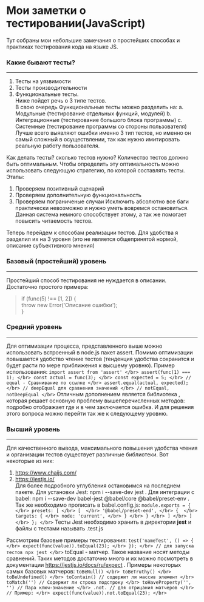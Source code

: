 # Мои заметки о тестировании(JavaScript)

Тут собраны мои небольшие замечания о простейших способах и практиках тестирования кода на языке JS.

### Какие бывают тесты?
------------------------------------
1. Тесты на уязвимости
2. Тесты производительности
3. Функциональные тесты. </br>
Ниже пойдет речь о 3 типе тестов. </br>
В свою очередь Функциональные тесты можно разделить на:
  a. Модульные (тестирование отдельных функций, модулей)
  b. Интеграционные (тестирование большого блока программы)
  c. Системные (тестирование программы со стороны пользователя) </br>
Лучше всего выявляют ошибки именно 3 тип тестов, но именно он самый сложный в осуществлении, так как нужно имитировать реальную работу пользователя.

Как делать тесты? сколько тестов нужно?
Количество тестов должно быть оптимальным. Чтобы определить эту оптимальность можно использовать следующую стратегию, по которой составлять тесты. Этапы:
1. Проверяем позитивный сценарий
2. Проверяем дополнительную функциональность
3. Проверяем пограниченые случаи
Исключить абсолютно все баги практически невозможно и нужно уметь вовремся остановиться. Данная система немного способствует этому, а так же помогает повысить читаемость тестов. 

Теперь перейдем к способам реализации тестов. Для удобства я разделил их на 3 уровня (это не является общепринятой нормой, описание субъективного мнения)

### Базовый (простейший) уровень
------------------------------------
Простейший способ тестирования не нуждается в описании. Достаточно простого примера:

>  if (func(5) !== [1, 2]) { </br>
>    throw new Error('Описание ошибки'); </br>
>  }

### Средний уровень
------------------------------------
Для оптимизации процесса, представленного выше можно использовать встроенный в node.js пакет assert.
Помимо оптимизации повышается удобство чтение тестов (тенденция удобства сохранится и будет расти по мере приближения к высшему уровню).
Пример использования:
`
import assert from 'assert' </br>
assert(func(1) === 1); </br>
const actual = func(3); </br>
const expected = 5; </br>
// equal - Сравнивание по ссылке </br>
assert.equal(actual, expected); </br>
// deepEqual для сравнения значений </br>
// notEqual, notDeepEqual </br>
`
Отличным дополнением является библиотека <power-assets>, которая решает основную проблему вышеперечисленных методов: <power-assets> подробно отображает где и в чем заключается ошибка.
И для решения этого вопроса можно перейти так же к следующему уровню.

### Высший уровень
------------------------------------
Для качественного вывода, максимального повышения удобства чтения и организации тестов существует различные библиотеки. 
Вот некоторые из них:
1. https://www.chaijs.com/
2. https://jestjs.io/ </br>
Для более подробного углубления остановимся на последнем пакете.
Для установки Jest: npm i --save-dev jest .
Для интеграции с babel: npm i --save-dev babel-jest @babel/core @babel/preset-env .
Так же необходимо прописать в babel.config.js:
`
module.exports = { </br>
  presets: [ </br>
    [  </br>
      '@babel/preset-end', </br>
      {  </br>
        targets: { </br>
          node: 'current', </br>
        } </br>
      } </br>
    ] </br>
  ] </br>
}; </br>
`
Тесты Jest необходимо хранить в директории __jest__ и файлы с тестами называть <name>.test.js

Рассмотрим базовые примеры тестирования:
`
test('nameTest', () => { </br>
  expect(func(value)).toEqual(23); </br>
}); </br>
// для запуска тестов npx jest </br>
`
toEqual - матчер. Такое название носят методы сравнений. Таких методов достаточно много и их можно посмотреть в документации https://jestjs.io/docs/ru/expect .
Примеры некоторых самых базовых матчеров:
`
toBeNull() </br>
toBeTruthy() </br>
toBeUndefined() </br>
toContain() // содержит ли массив элемент </br>
toMatch('') // Содержит ли строка подстроку </br>
toHaveProperty('', '') // Пара ключ-значение </br>
.not. // для отрицания матчеров </br>
// Пример: </br>
expect(func(value)).not.toEqual(23); </br>
`